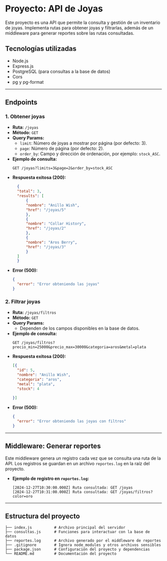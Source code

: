 # Proyecto: API de Joyas

Este proyecto es una API que permite la consulta y gestión de un inventario de joyas. Implementa rutas para obtener joyas y filtrarlas, además de un middleware para generar reportes sobre las rutas consultadas.

## Tecnologías utilizadas
- Node.js
- Express.js
- PostgreSQL (para consultas a la base de datos)
- Cors
- pg y pg-format

---


## Endpoints

### 1. Obtener joyas
- **Ruta:** `/joyas`
- **Método:** `GET`
- **Query Params:**
  - `limit`: Número de joyas a mostrar por página (por defecto: 3).
  - `page`: Número de página (por defecto: 2).
  - `order_by`: Campo y dirección de ordenación, por ejemplo: `stock_ASC`.
- **Ejemplo de consulta:**
  ```
  GET /joyas?limits=3&page=2&order_by=stock_ASC
  ```
- **Respuesta exitosa (200):**
  ```json
    {
    "total": 3,
    "results": [
        {
        "nombre": "Anillo Wish",
        "href": "/joyas/5"
        },
        {
        "nombre": "Collar History",
        "href": "/joyas/2"
        },
        {
        "nombre": "Aros Berry",
        "href": "/joyas/3"
        }
    ]
    }
  ```
- **Error (500):**
  ```json
  {
    "error": "Error obteniendo las joyas"
  }
  ```

### 2. Filtrar joyas
- **Ruta:** `/joyas/filtros`
- **Método:** `GET`
- **Query Params:**
  - Dependen de los campos disponibles en la base de datos.
- **Ejemplo de consulta:**
  ```
  GET /joyas/filtros?precio_min=25000&precio_max=30000&categoria=aros&metal=plata
  ```
- **Respuesta exitosa (200):**
  ```json
  [{
    "id": 5,
    "nombre": "Anillo Wish",
    "categoria": "aros",
    "metal": "plata",
    "stock": 4
    
  }]
  ```
- **Error (500):**
  ```json
  {
    "error": "Error obteniendo las joyas con filtros"
  }
  ```

---

## Middleware: Generar reportes
Este middleware genera un registro cada vez que se consulta una ruta de la API. Los registros se guardan en un archivo `reportes.log` en la raíz del proyecto.

- **Ejemplo de registro en `reportes.log`:**
  ```
  [2024-12-27T10:30:00.000Z] Ruta consultada: GET /joyas
  [2024-12-27T10:31:00.000Z] Ruta consultada: GET /joyas/filtros?color=oro
  ```

---

## Estructura del proyecto
```
├── index.js          # Archivo principal del servidor
├── consultas.js      # Funciones para interactuar con la base de datos
├── reportes.log      # Archivo generado por el middleware de reportes
├── .gitignore        # Ignora node_modules y otros archivos sensibles
├── package.json      # Configuración del proyecto y dependencias
└── README.md         # Documentación del proyecto
```

